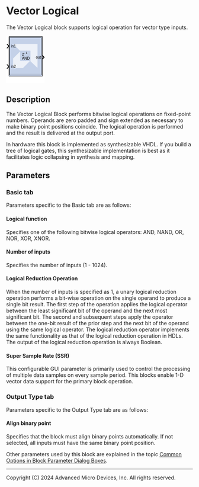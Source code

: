 # Vector Logical
The Vector Logical block supports logical operation for vector type
inputs.

![](./Images/block.png)


## Description

The Vector Logical Block performs bitwise logical operations on
fixed-point numbers. Operands are zero padded and sign extended as
necessary to make binary point positions coincide. The logical operation
is performed and the result is delivered at the output port.

In hardware this block is implemented as synthesizable VHDL. If you
build a tree of logical gates, this synthesizable implementation is best
as it facilitates logic collapsing in synthesis and mapping.

## Parameters
### Basic tab  
Parameters specific to the Basic tab are as follows:

#### Logical function  
Specifies one of the following bitwise logical operators: AND, NAND, OR,
NOR, XOR, XNOR.

#### Number of inputs  
Specifies the number of inputs (1 - 1024).

#### Logical Reduction Operation  
When the number of inputs is specified as 1, a unary logical reduction
operation performs a bit-wise operation on the single operand to produce
a single bit result. The first step of the operation applies the logical
operator between the least significant bit of the operand and the next
most significant bit. The second and subsequent steps apply the operator
between the one-bit result of the prior step and the next bit of the
operand using the same logical operator. The logical reduction operator
implements the same functionality as that of the logical reduction
operation in HDLs. The output of the logical reduction operation is
always Boolean.

#### Super Sample Rate (SSR)
This configurable GUI parameter is primarily
used to control the processing of multiple data samples on every sample
period. This blocks enable 1-D vector data support for the primary block
operation.

### Output Type tab  
Parameters specific to the Output Type tab are as follows:

#### Align binary point
Specifies that the block must align binary points
  automatically. If not selected, all inputs must have the same binary
  point position.

Other parameters used by this block are explained in the topic [Common
Options in Block Parameter Dialog
Boxes](../../GEN/common-options/README.md).

--------------
Copyright (C) 2024 Advanced Micro Devices, Inc.
All rights reserved.
